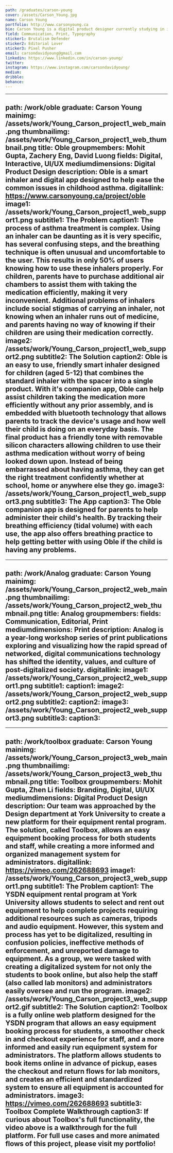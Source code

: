 ```yaml
---
path: /graduates/carson-young
cover: /assets/Carson_Young.jpg
name: Carson Young
portfolio: http://www.carsonyoung.ca
bio: Carson Young is a digital product designer currently studying in is last year at York University/Sheridan College (YSDN) in Toronto. As a designer, Carson enjoys solving complex problems by using a holistic design process with a focus on multi-disciplinary collaboration and rapid iteration. Although mainly based around digital product design, Carson's design practice hosts a variety of work including editorial, book design and branding. In the rare time that Carson isn't designing, you can find him hiking Hamilton's finest trails, editing his newest Spotify playlists, and watching The Office for the sixtieth time.
field: Communication, Print, Typography
sticker1: Brutalism Defender
sticker2: Editorial Lover
sticker3: Pixel Pusher
email: carsondavidyoung@gmail.com
linkedin: https://www.linkedin.com/in/carson-young/
twitter: 
instagram: https://www.instagram.com/carsondavidyoung/
medium: 
dribble: 
behance: 
---
```


---
path: /work/oble
graduate: Carson Young
mainimg: /assets/work/Young_Carson_project1_web_main.png
thumbnailimg: /assets/work/Young_Carson_project1_web_thumbnail.png
title: Oble
groupmembers: Mohit Gupta, Zachery Eng, David Luong
fields: Digital, Interactive, UI/UX
mediumdimensions: Digital Product Design
description: Oble is a smart inhaler and digital app designed to help ease the common issues in childhood asthma.
digitallink: https://www.carsonyoung.ca/project/oble
image1: /assets/work/Young_Carson_project1_web_support1.png
subtitle1: The Problem
caption1: The process of asthma treatment is complex. Using an inhaler can be daunting as it is very specific, has several confusing steps, and the breathing technique is often unusual and uncomfortable to the user. This results in only 50% of users knowing how to use these inhalers properly. For children, parents have to purchase additional air chambers to assist them with taking the medication efficiently, making it very inconvenient. Additional problems of inhalers include social stigmas of carrying an inhaler, not knowing when an inhaler runs out of medicine, and parents having no way of knowing if their children are using their medication correctly. 
image2: /assets/work/Young_Carson_project1_web_support2.png
subtitle2: The Solution
caption2: Oble is an easy to use, friendly smart inhaler designed for children (aged 5-12) that combines the standard inhaler with the spacer into a single product. With it's companion app, Oble can help assist children taking the medication more efficiently without any prior assembly, and is embedded with bluetooth technology that allows parents to track the device's usage and how well their child is doing on an everyday basis. The final product has a friendly tone with removable silicon characters allowing children to use their asthma medication without worry of being looked down upon. Instead of being embarrassed about having asthma, they can get the right treatment confidently whether at school, home or anywhere else they go.
image3: /assets/work/Young_Carson_project1_web_support3.png
subtitle3: The App
caption3: The Oble companion app is designed for parents to help administer their child's health. By tracking their breathing efficiency (tidal volume) with each use, the app also offers breathing practice to help getting better with using Oble if the child is having any problems.
---

---
path: /work/Analog
graduate: Carson Young
mainimg: /assets/work/Young_Carson_project2_web_main.png
thumbnailimg: /assets/work/Young_Carson_project2_web_thumbnail.png
title: Analog
groupmembers: 
fields: Communication, Editorial, Print
mediumdimensions:  Print
description: Analog is a year-long workshop series of print publications exploring and visualizing how the rapid spread of networked, digital communications technology has shifted the identity, values, and culture of post-digitalized society.
digitallink: 
image1: /assets/work/Young_Carson_project2_web_support1.png
subtitle1: 
caption1: 
image2: /assets/work/Young_Carson_project2_web_support2.png
subtitle2: 
caption2: 
image3: /assets/work/Young_Carson_project2_web_support3.png
subtitle3: 
caption3: 
---

---
path: /work/toolbox
graduate: Carson Young
mainimg: /assets/work/Young_Carson_project3_web_main.png
thumbnailimg: /assets/work/Young_Carson_project3_web_thumbnail.png
title: Toolbox
groupmembers: Mohit Gupta, Zhen Li
fields: Branding, Digital, UI/UX
mediumdimensions:  Digital Product Design
description: Our team was approached by the Design department at York University to create a new platform for their equipment rental program. The solution, called Toolbox, allows an easy equipment booking process for both students and staff, while creating a more informed and organized management system for administrators.
digitallink: https://vimeo.com/262688693
image1: /assets/work/Young_Carson_project3_web_support1.png
subtitle1: The Problem
caption1: The YSDN equipment rental program at York University allows students to select and rent out equipment to help complete projects requiring additional resources such as cameras, tripods and audio equipment. However, this system and process has yet to be digitalized, resulting in confusion policies, ineffective methods of enforcement, and unreported damage to equipment. As a group, we were tasked with creating a digitalized system for not only the students to book online, but also help the staff (also called lab monitors) and administrators easily oversee and run the program.
image2: /assets/work/Young_Carson_project3_web_support2.gif
subtitle2: The Solution
caption2: Toolbox is a fully online web platform designed for the YSDN program that allows an easy equipment booking process for students, a smoother check in and checkout experience for staff, and a more informed and easily run equipment system for administrators. The platform allows students to book items online in advance of pickup, eases the checkout and return flows for lab monitors, and creates an efficient and standardized system to ensure all equipment is accounted for administrators.
image3: https://vimeo.com/262688693
subtitle3: Toolbox Complete Walkthrough
caption3: If curious about Toolbox's full functionality, the video above is a walkthrough for the full platform. For full use cases and more animated flows of this project, please visit my portfolio!
---
